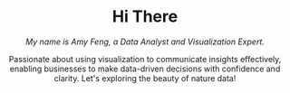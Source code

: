<header>

<!--
  <<< Author notes: Course header >>>
  Include a 1280×640 image, course title in sentence case, and a concise description in emphasis.
  In your repository settings: enable template repository, add your 1280×640 social image, auto delete head branches.
  Add your open source license, GitHub uses MIT license.
-->

# Hi There

_My name is Amy Feng, a Data Analyst and Visualization Expert._

Passionate about using visualization to communicate insights effectively, enabling businesses to make data-driven decisions with confidence and clarity. Let's exploring the beauty of nature data!
